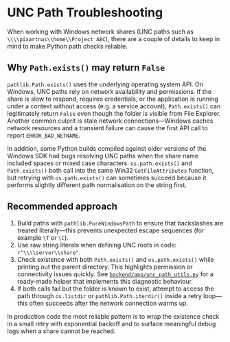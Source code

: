 # UNC Path Troubleshooting

When working with Windows network shares (UNC paths such as
`\\\\pixartnas\\home\\Project ABC`), there are a couple of details to keep in
mind to make Python path checks reliable.

## Why `Path.exists()` may return `False`

`pathlib.Path.exists()` uses the underlying operating system API. On Windows,
UNC paths rely on network availability and permissions. If the share is slow to
respond, requires credentials, or the application is running under a context
without access (e.g. a service account), ``Path.exists()`` can legitimately
return ``False`` even though the folder is visible from File Explorer. Another
common culprit is stale network connections—Windows caches network resources
and a transient failure can cause the first API call to report ``ERROR_BAD_NETNAME``.

In addition, some Python builds compiled against older versions of the Windows
SDK had bugs resolving UNC paths when the share name included spaces or mixed
case characters. `os.path.exists()` and `Path.exists()` both call into the same
Win32 ``GetFileAttributes`` function, but retrying with `os.path.exists()` can
sometimes succeed because it performs slightly different path normalisation on
the string first.

## Recommended approach

1. Build paths with `pathlib.PureWindowsPath` to ensure that backslashes are
   treated literally—this prevents unexpected escape sequences (for example
   `\T` or `\C`).
2. Use raw string literals when defining UNC roots in code: `r"\\\\server\\share"`.
3. Check existence with both `Path.exists()` and `os.path.exists()` while
   printing out the parent directory. This highlights permission or connectivity
   issues quickly. See [`backend/app/unc_path_utils.py`](../backend/app/unc_path_utils.py)
   for a ready-made helper that implements this diagnostic behaviour.
4. If both calls fail but the folder is known to exist, attempt to access the
   path through `os.listdir` or `pathlib.Path.iterdir()` inside a retry loop—this
   often succeeds after the network connection warms up.

In production code the most reliable pattern is to wrap the existence check in a
small retry with exponential backoff and to surface meaningful debug logs when a
share cannot be reached.

